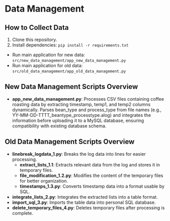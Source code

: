 # Data Management

## How to Collect Data
1. Clone this repository.
2. Install dependencies: `pip install -r requirements.txt`
- Run main application for new data: `src/new_data_management/app_new_data_management.py`
- Run main application for old data: `src/old_data_management/app_old_data_management.py`

## New Data Management Scripts Overview
- **app_new_data_management.py**: Processes CSV files containing coffee roasting data by extracting timestamp, temp1, and temp2 columns dynamically. Parses bean_type and process_type from file names (e.g., YY-MM-DD-TTTT_beantype_processtype.alog) and integrates the information before uploading it to a MySQL database, ensuring compatibility with existing database schema.

## Old Data Management Scripts Overview
- **linebreak_logdata_1.py**: Breaks the log data into lines for easier processing.
    - **extract_lists_1.1**: Extracts relevant data from the log and stores it in temporary files.
    - **file_modification_1.2.py**: Modifies the content of the temporary files for better organization.
    - **timestamps_1.3.py**: Converts timestamp data into a format usable by SQL.
- **integrate_lists_2.py**: Integrates the extracted lists into a table format.
- **import_sql_3.py**: Imports the table data into personal SQL database.
- **delete_temporary_files_4.py**: Deletes temporary files after processing is complete.